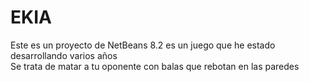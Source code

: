 # EKIA
Este es un proyecto de NetBeans 8.2 es un juego que he estado desarrollando varios años  
Se trata de matar a tu oponente con balas que rebotan en las paredes
